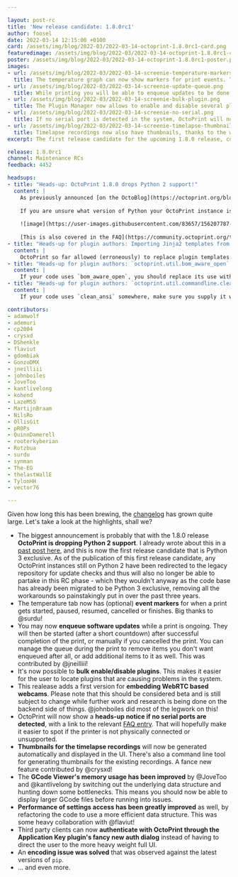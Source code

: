 ```yaml
---

layout: post-rc
title: 'New release candidate: 1.8.0rc1'
author: foosel
date: 2022-03-14 12:15:00 +0100
card: /assets/img/blog/2022-03/2022-03-14-octoprint-1.8.0rc1-card.png
featuredimage: /assets/img/blog/2022-03/2022-03-14-octoprint-1.8.0rc1-card.png
poster: /assets/img/blog/2022-03/2022-03-14-octoprint-1.8.0rc1-poster.png
images:
- url: /assets/img/blog/2022-03/2022-03-14-screenie-temperature-markers.png
  title: The temperature graph can now show markers for print events. This was contributed by @surdu.
- url: /assets/img/blog/2022-03/2022-03-14-screenie-update-queue.png
  title: While printing you will be able to enqueue updates to be done after the print job finishes. Thanks to @jneilliii!
- url: /assets/img/blog/2022-03/2022-03-14-screenie-bulk-plugin.png
  title: The Plugin Manager now allows to enable and disable several plugins in bulk.
- url: /assets/img/blog/2022-03/2022-03-14-screenie-no-serial.png
  title: If no serial port is detected in the system, OctoPrint will now state that and link to the FAQ entry on the matter.
- url: /assets/img/blog/2022-03/2022-03-14-screenie-timelapse-thumbnails.png
  title: Timelapse recordings now also have thumbnails, thanks to the work of @crysxd!
excerpt: The first release candidate for the upcoming 1.8.0 release, containing new features, improvements, bug fixes and dropping Python 2 support!

release: 1.8.0rc1
channel: Maintenance RCs
feedback: 4452

headsups:
- title: "Heads-up: OctoPrint 1.8.0 drops Python 2 support!"
  content: |
    As previously announced [on the OctoBlog](https://octoprint.org/blog/2022/01/31/octoprint-1.8.0-will-require-python-3/) and in [OctoPrint On Air #43](https://www.youtube.com/watch?v=a3lnYw8_87U&t=507s), OctoPrint 1.8.0     drops Python 2 support. In order to be able to install/update to it, you *need* to be running OctoPrint under Python 3 already, e.g. as shipped on OctoPi 0.18.0. Installing on Python 2 will fail. The Software Updater     will also be redirected to a new [OctoPrint Legacy repository](https://github.com/OctoPrint/OctoPrint-Legacy) for checking for OctoPrint updates if it detects that you are still running Python 2. As outlined in the blog     post and the vlog, there are no more updates for OctoPrint 1.7/Python 2 planned. Update now or you will be left behind. 
    
    If you are unsure what version of Python your OctoPrint instance is running under, open the web interface and look into the lower left corner where it will tell you:
    
    ![image](https://user-images.githubusercontent.com/83657/156207787-5e101031-6c3c-446c-85fe-5834d6d290bb.png)
    
    [This is also covered in the FAQ](https://community.octoprint.org/t/41764).
- title: "Heads-up for plugin authors: Importing Jinja2 templates from another plugin without an explicit prefix is now deprecated!"
  content: |
    OctoPrint so far allowed (erroneously) to replace plugin templates of the same name in another plugin, depending on loading order. Fixing this required to create prefixes for templates of plugins. Relative imports (think `{% include "snippets/my_snippet.jinja2" %}`) will now attempt to resolve against the current plugin. If that isn't possible, *for now* it will also be attempted to resolve globally against all registered templates and if a match is found, a deprecation will be logged. The latter behaviour will be removed in a future version of OctoPrint and *if* your plugin includes templates from other plugins you should now change it to using plugin prefixes if running on OctoPrint 1.8.0 or higher. Plugin prefixes are `plugin_<plugin identifier>/`, so for example, to include the settings pane of the bundled software update plugin, you'd now need to use `plugin_softwareupdate/plugin_softwareupdate_settings.jinja2`.
- title: "Heads-up for plugin authors: `octoprint.util.bom_aware_open` is now deprecated and will be removed in 2.0.0"
  content: |
    If your code uses `bom_aware_open`, you should replace its use with the regular `open` with `utf-8-sig` encoding instead (or `io.open` in py2/3 compatibility mode).
- title: "Heads-up for plugin authors: `octoprint.util.commandline.clean_ansi` will no longer accept `bytes` in 2.0.0"
  content: | 
    If your code uses `clean_ansi` somewhere, make sure you supply it with `str` (formerly known as `unicode`) instead of `bytes` objects.

contributors:
- adamwolf
- ademuri
- cp2004
- crysxd
- DShenkle
- flaviut
- gdombiak
- GonzoDMX
- jneilliii
- johnboiles
- JoveToo
- kantlivelong
- kohend
- LazeMSS
- MartijnBraam
- NilsRo
- OllisGit
- pR0Ps
- QuinnDamerell
- rooterkyberian
- Rotzbua
- surdu
- synman
- The-EG
- thelastWallE
- TylonHH
- vector76

---
```


Given how long this has been brewing, the [changelog](https://github.com/OctoPrint/OctoPrint/releases/tag/1.8.0rc1) 
has grown quite large. Let's take a look at the highlights, shall we?

* The biggest announcement is probably that with the 1.8.0 release **OctoPrint is dropping Python 2 support**.
  I already wrote about this in a [past post here](/blog/2022/01/31/octoprint-1.8.0-will-require-python-3/), and this is now the first release candidate that 
  is Python 3 exclusive. As of the publication of this first release candidate, any OctoPrint instances
  still on Python 2 have been redirected to the legacy repository for update checks and thus will also
  no longer be able to partake in this RC phase - which they wouldn't anyway as the code base
  has already been migrated to be Python 3 exclusive, removing all the workarounds so painstakingly
  put in over the past three years.
* The temperature tab now has (optional) **event markers** for when a print gets started, paused, resumed, cancelled or finishes. Big thanks to @surdu!
* You may now **enqueue software updates** while a print is ongoing. They will then be started (after a short countdown) after successful completion of the print, or manually if you cancelled the print. You can manage the queue during the print to remove items you don't want enqueued after all, or add additional items to it as well. This was contributed by @jneilliii!
* It's now possible to **bulk enable/disable plugins**. This makes it easier for the user to locate plugins that are causing problems in the system.
* This realease adds a first version for **embedding WebRTC based webcams**. Please note that this should be considered beta and is still subject to change while further work and research is being done on the backend side of things. @johnboiles did most of the legwork on this!
* OctoPrint will now show a **heads-up notice if no serial ports are detected**, with a link to the relevant [FAQ entry](https://community.octoprint.org/t/octoprint-cant-connect-to-my-printer/223). That will hopefully make it easier to spot if the printer is not physically connected or unsupported.
* **Thumbnails for the timelapse recordings** will now be generated automatically and displayed in the UI. There's also a command line tool for generating thumbnails for the existing recordings. A fance new feature contributed by @crysxd!
* The **GCode Viewer's memory usage has been improved** by @JoveToo and @kantlivelong by switching out the underlying data structure and hunting down some bottlenecks. This means you should now be able to display larger GCode files before running into issues.
* **Performance of settings access has been greatly improved** as well, by refactoring the code to use a more efficient data structure. This was some heavy collaboration with @flaviut!
* Third party clients can now **authenticate with OctoPrint through the Application Key plugin's fancy new auth dialog** instead of having to direct the user to the more heavy weight full UI.
* An **encoding issue was solved** that was observed against the latest versions of `pip`.
* ... and even more.
